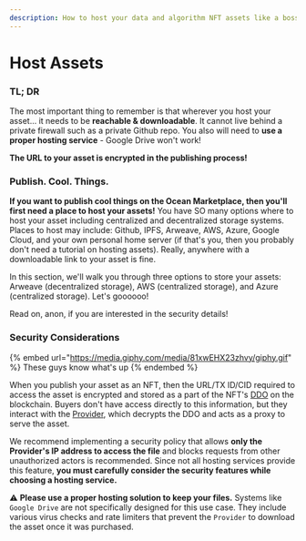 ```yaml
---
description: How to host your data and algorithm NFT assets like a boss 😎
---
```


# Host Assets

### TL; DR

The most important thing to remember is that wherever you host your asset... it needs to be **reachable & downloadable**. It cannot live behind a private firewall such as a private Github repo. You also will need to **use a proper hosting service** - Google Drive won't work!

**The URL to your asset is encrypted in the publishing process!**

### Publish. Cool. Things.

**If you want to publish cool things on the Ocean Marketplace, then you'll first need a place to host your assets!** You have SO many options where to host your asset including centralized and decentralized storage systems. Places to host may include: Github, IPFS, Arweave, AWS, Azure, Google Cloud, and your own personal home server (if that's you, then you probably don't need a tutorial on hosting assets). Really, anywhere with a downloadable link to your asset is fine.

In this section, we'll walk you through three options to store your assets: Arweave (decentralized storage), AWS (centralized storage), and Azure (centralized storage). Let's goooooo!

Read on, anon, if you are interested in the security details!

### Security Considerations

{% embed url="https://media.giphy.com/media/81xwEHX23zhvy/giphy.gif" %}
These guys know what's up
{% endembed %}

When you publish your asset as an NFT, then the URL/TX ID/CID required to access the asset is encrypted and stored as a part of the NFT's [DDO](../../developers/core-concepts/did-ddo.md) on the blockchain. Buyers don't have access directly to this information, but they interact with the [Provider](https://github.com/oceanprotocol/provider#provider), which decrypts the DDO and acts as a proxy to serve the asset.&#x20;

We recommend implementing a security policy that allows **only the Provider's IP address to access the file** and blocks requests from other unauthorized actors is recommended. Since not all hosting services provide this feature, **you must carefully consider the security features while choosing a hosting service.**

⚠️  **Please use a proper hosting solution to keep your files.** Systems like `Google Drive` are not specifically designed for this use case. They include various virus checks and rate limiters that prevent the `Provider` to download the asset once it was purchased.



